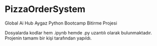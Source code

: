 # PizzaOrderSystem
 Global Ai Hub Aygaz Python Bootcamp Bitirme Projesi
 
 Dosyalarda  kodlar hem .ipynb hemde .py uzantılı olarak bulunmaktadır. 
 Projenin tamamı bir kişi tarafından yapıldı.
